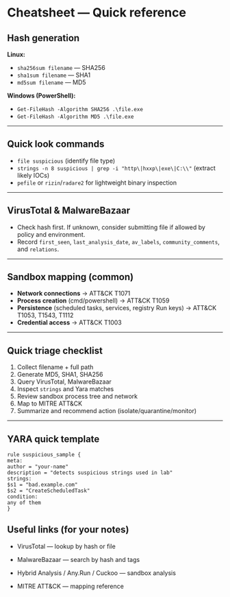 # Cheatsheet — Quick reference


## Hash generation
**Linux:**
- `sha256sum filename` — SHA256
- `sha1sum filename` — SHA1
- `md5sum filename` — MD5


**Windows (PowerShell):**
- `Get-FileHash -Algorithm SHA256 .\file.exe`
- `Get-FileHash -Algorithm MD5 .\file.exe`


---


## Quick look commands
- `file suspicious` (identify file type)
- `strings -n 8 suspicious | grep -i "http\|hxxp\|exe\|C:\\"` (extract likely IOCs)
- `pefile` or `rizin`/`radare2` for lightweight binary inspection


---


## VirusTotal & MalwareBazaar
- Check hash first. If unknown, consider submitting file if allowed by policy and environment.
- Record `first_seen`, `last_analysis_date`, `av_labels`, `community_comments`, and `relations`.


---


## Sandbox mapping (common)
- **Network connections** -> ATT&CK T1071
- **Process creation** (cmd/powershell) -> ATT&CK T1059
- **Persistence** (scheduled tasks, services, registry Run keys) -> ATT&CK T1053, T1543, T1112
- **Credential access** -> ATT&CK T1003


---


## Quick triage checklist
1. Collect filename + full path
2. Generate MD5, SHA1, SHA256
3. Query VirusTotal, MalwareBazaar
4. Inspect `strings` and Yara matches
5. Review sandbox process tree and network
6. Map to MITRE ATT&CK
7. Summarize and recommend action (isolate/quarantine/monitor)


---


## YARA quick template
```yara
rule suspicious_sample {
meta:
author = "your-name"
description = "detects suspicious strings used in lab"
strings:
$s1 = "bad.example.com"
$s2 = "CreateScheduledTask"
condition:
any of them
}
```

## Useful links (for your notes)

- VirusTotal — lookup by hash or file

- MalwareBazaar — search by hash and tags

- Hybrid Analysis / Any.Run / Cuckoo — sandbox analysis

- MITRE ATT&CK — mapping reference
